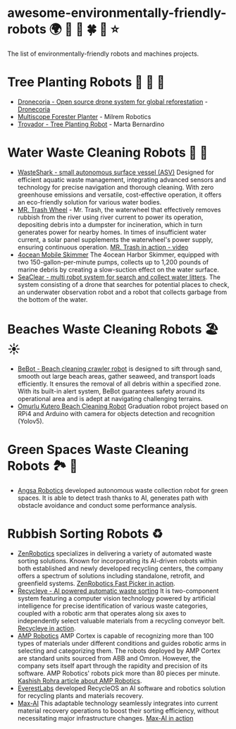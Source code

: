 # awesome-environmentally-friendly-robots :earth_africa: :green_heart: :robot: :four_leaf_clover: :dragon: :star:
The list of environmentally-friendly robots and machines projects.

# Tree Planting Robots :seedling: :deciduous_tree: :palm_tree:
- [Dronecoria - Open source drone system for global reforestation](https://www.youtube.com/watch?app=desktop&v=jS0AgG3Nlsk&vl=fr) - [Dronecoria](https://dronecoria.org/en/main/)
- [Multiscope Forester Planter](https://milremrobotics.com/product/robotic-forester-planter/) - Milrem Robotics
- [Trovador - Tree Planting Robot](https://medium.com/@martabernardino1/trovador-tree-planting-robot-2dc44facae70) - Marta Bernardino


# Water Waste Cleaning Robots :ocean: :blowfish:

- [WasteShark - small autonomous surface vessel (ASV)](https://www.ranmarine.io/products/wasteshark/) Designed for efficient aquatic waste management, integrating advanced sensors and technology for precise navigation and thorough cleaning. With zero greenhouse emissions and versatile, cost-effective operation, it offers an eco-friendly solution for various water bodies.
- [MR. Trash Wheel](https://www.mrtrashwheel.com/technology/) - Mr. Trash, the waterwheel that effectively removes rubbish from the river using river current to power its operation, depositing debris into a dumpster for incineration, which in turn generates power for nearby homes. In times of insufficient water current, a solar panel supplements the waterwheel's power supply, ensuring continuous operation. [MR. Trash in action - video](https://www.youtube.com/watch?v=cmpA60473Lw)
- [4ocean Mobile Skimmer](https://www.youtube.com/watch?v=stZcW-b8lT0) 
The 4ocean Harbor Skimmer, equipped with two 150-gallon-per-minute pumps, collects up to 1,200 pounds of marine debris by creating a slow-suction effect on the water surface.
- [SeaClear - multi robot system for search and collect water litters](https://seaclear-project.eu/news/news/52-first-live-tests-of-seaclear-robots). The system consisting of a drone that searches for potential places to check, an underwater observation robot and a robot that collects garbage from the bottom of the water.

# Beaches Waste Cleaning Robots :beach_umbrella: :sunny:
- [BeBot - Beach cleaning crawler robot](https://searial-cleaners.com/our-cleaners/bebot-the-beach-cleaner/) is designed to sift through sand, smooth out large beach areas, gather seaweed, and transport loads efficiently. It ensures the removal of all debris within a specified zone. With its built-in alert system, BeBot guarantees safety around its operational area and is adept at navigating challenging terrains.
- [Omurlu Kutero Beach Cleaning Robot](https://www.youtube.com/watch?v=wfp4tHlxW84) Graduation robot project based on RPi4 and Arduino with camera for objects detection and recognition (Yolov5).

# Green Spaces Waste Cleaning Robots 🏞️ 🌲
- [Angsa Robotics](https://www.youtube.com/watch?v=aeaijhdBQGY) developed autonomous waste collection robot for green spaces. It is able to detect trash thanks to AI, generates path with obstacle avoidance and conduct some performance analysis.

# Rubbish Sorting Robots :recycle:
- [ZenRobotics](https://www.terex.com/zenrobotics/4.0-efficiency-perfected) specializes in delivering a variety of automated waste sorting solutions. Known for incorporating its AI-driven robots within both established and newly developed recycling centers, the company offers a spectrum of solutions including standalone, retrofit, and greenfield systems. [ZenRobotics Fast Picker in action](https://www.youtube.com/watch?v=mWmk-9pB30Y).
- [Recycleye - AI powered automatic waste sorting](https://recycleye.com/solutions/) It is two-component system featuring a computer vision technology powered by artificial intelligence for precise identification of various waste categories, coupled with a robotic arm that operates along six axes to independently select valuable materials from a recycling conveyor belt. [Recycleye in action](https://www.youtube.com/watch?v=KPVSTjfcdng).
- [AMP Robotics](https://www.youtube.com/watch?v=MQMxLkXXqro) AMP Cortex is capable of recognizing more than 100 types of materials under different conditions and guides robotic arms in selecting and categorizing them. The robots deployed by AMP Cortex are standard units sourced from ABB and Omron. However, the company sets itself apart through the rapidity and precision of its software. AMP Robotics' robots pick more than 80 pieces per minute. [Kashish Rohra article about AMP Robotics](https://www.linkedin.com/pulse/amp-robotics-sustainable-blend-ai-recycling-kashish-rohra/).
- [EverestLabs](https://www.everestlabs.ai/) developed RecycleOS an AI software and robotics solution for recycling plants and materials recovery.
- [Max-AI](https://max-ai.com/) This adaptable technology seamlessly integrates into current material recovery operations to boost their sorting efficiency, without necessitating major infrastructure changes. [Max-AI in action](https://max-ai.com/video-max-ai-autonomous-qc/)
